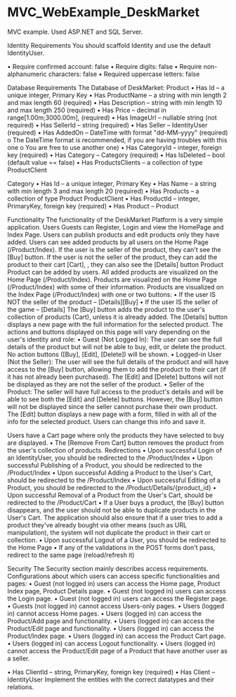# MVC_WebExample_DeskMarket
MVC example. Used ASP.NET and SQL Server.

Identity Requirements
You should scaffold Identity and use the default IdentityUser. 

•	Require confirmed account: false
•	Require digits: false
•	Require non-alphanumeric characters: false
•	Required uppercase letters: false

Database Requirements
The Database of DeskMarket:
Product
•	Has Id – a unique integer, Primary Key
•	Has ProductName – a string with min length 2 and max length 60 (required)
•	Has Description – string with min length 10 and max length 250 (required)
•	Has Price – decimal in range[1.00m;3000.00m], (required)
•	Has ImageUrl – nullable string (not required)
•	Has SellerId – string (required)
•	Has Seller – IdentityUser (required)
•	Has AddedOn – DateTime with format "dd-MM-yyyy" (required)
o	The DateTime format is recommended, if you are having troubles with this one
o	You are free to use another one)
•	Has CategoryId – integer, foreign key (required)
•	Has Category – Category (required)
•	Has IsDeleted – bool (default value == false)
•	Has ProductsClients – a collection of type ProductClient

Category
•	Has Id – a unique integer, Primary Key
•	Has Name – a string with min length 3 and max length 20 (required)
•	Has Products – a collection of type Product
ProductClient
•	Has ProductId – integer, PrimaryKey, foreign key (required)
•	Has Product – Product

Functionality
The functionality of the DeskMarket Platform is a very simple application.
Users
Guests can Register, Login and view the HomePage and Index Page. 
Users can publish products and edit products only they have added. 
Users can see added products by all users on the Home Page (/Product/Index). 
If the user is the seller of the product, they can't see the [Buy] button. If the user is not the seller of the product, they can add the product to their cart [Cart], , they can also see the [Details] button
Product
Product can be added by users. All added products are visualized on the Home Page (/Product/Index). 
Products are visualized on the Home Page (/Product/Index) with some of their information. 
Products are visualized on the Index Page (/Product/Index) with one or two buttons:
•	If the user IS NOT the seller of the product – [Details][Buy]
•	If the user IS the seller of the game – [Details]
The [Buy] button adds the product to the user's collection of products (Cart), unless it is already added.
The [Details] button displays a new page with the full information for the selected product. The actions and buttons displayed on this page will vary depending on the user's identity and role:
•	Guest (Not Logged In):
The user can see the full details of the product but will not be able to buy, edit, or delete the product. No action buttons ([Buy], [Edit], [Delete]) will be shown.
•	Logged-in User (Not the Seller):
The user will see the full details of the product and will have access to the [Buy] button, allowing them to add the product to their cart (if it has not already been purchased). The [Edit] and [Delete] buttons will not be displayed as they are not the seller of the product.
•	Seller of the Product:
The seller will have full access to the product's details and will be able to see both the [Edit] and [Delete] buttons. However, the [Buy] button will not be displayed since the seller cannot purchase their own product.
The [Edit] button displays a new page with a form, filled in with all of the info for the selected product. Users can change this info and save it.

Users have a Cart page where only the products they have selected to buy are displayed.
•	The [Remove From Cart] button removes the product from the user's collection of products.
Redirections
•	Upon successful Login of an IdentityUser, you should be redirected to the /Product/Index
•	Upon successful Publishing of a Product, you should be redirected to the /Product/Index
•	Upon successful Adding a Product to the User's Cart, should be redirected to the /Product/Index
•	Upon successful Editing of a Product, you should be redirected to the /Product/Details/{product_id}
•	Upon successful Removal of a Product from the User's Cart, should be redirected to the /Product/Cart
•	If a User buys a product, the [Buy] button disappears, and the user should not be able to duplicate products in the User's Cart. The application should also ensure that if a user tries to add a product they've already bought via other means (such as URL manipulation), the system will not duplicate the product in their cart or collection.
•	Upon successful Logout of a User, you should be redirected to the Home Page
•	If any of the validations in the POST forms don't pass, redirect to the same page (reload/refresh it)

Security
The Security section mainly describes access requirements. Configurations about which users can access specific functionalities and pages:
•	Guest (not logged in) users can access the Home page, Product Index page, Product Details page.
•	Guest (not logged in) users can access the Login page.
•	Guest (not logged in) users can access the Register page.
•	Guests (not logged in) cannot access Users-only pages.
•	Users (logged in) cannot access Home pages.
•	Users (logged in) can access the Product/Add page and functionality.
•	Users (logged in) can access the Product/Edit page and functionality.
•	Users (logged in) can access the Product/Index page.
•	Users (logged in) can access the Product Cart page.
•	Users (logged in) can access Logout functionality.
•	Users (logged in) cannot access the Product/Edit page of a Product that have another user as a seller.

•	Has ClientId – string, PrimaryKey, foreign key (required)
•	Has Client – IdentityUser
Implement the entities with the correct datatypes and their relations. 

